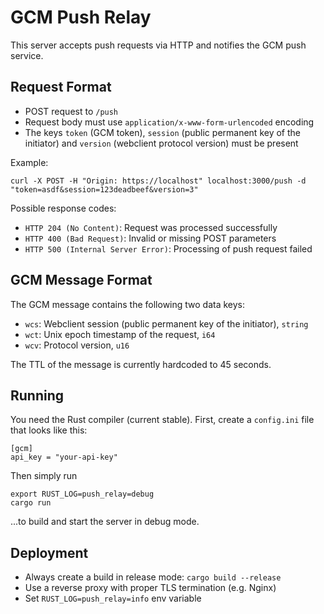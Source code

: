 # GCM Push Relay

This server accepts push requests via HTTP and notifies the GCM push service.

## Request Format

- POST request to `/push`
- Request body must use `application/x-www-form-urlencoded` encoding
- The keys `token` (GCM token), `session` (public permanent key of the
  initiator) and `version` (webclient protocol version) must be present

Example:

    curl -X POST -H "Origin: https://localhost" localhost:3000/push -d "token=asdf&session=123deadbeef&version=3"

Possible response codes:

- `HTTP 204 (No Content)`: Request was processed successfully
- `HTTP 400 (Bad Request)`: Invalid or missing POST parameters
- `HTTP 500 (Internal Server Error)`: Processing of push request failed

## GCM Message Format

The GCM message contains the following two data keys:

- `wcs`: Webclient session (public permanent key of the initiator), `string`
- `wct`: Unix epoch timestamp of the request, `i64`
- `wcv`: Protocol version, `u16`

The TTL of the message is currently hardcoded to 45 seconds.

## Running

You need the Rust compiler (current stable). First, create a `config.ini` file
that looks like this:

    [gcm]
    api_key = "your-api-key"

Then simply run

    export RUST_LOG=push_relay=debug
    cargo run

...to build and start the server in debug mode.

## Deployment

- Always create a build in release mode: `cargo build --release`
- Use a reverse proxy with proper TLS termination (e.g. Nginx)
- Set `RUST_LOG=push_relay=info` env variable
